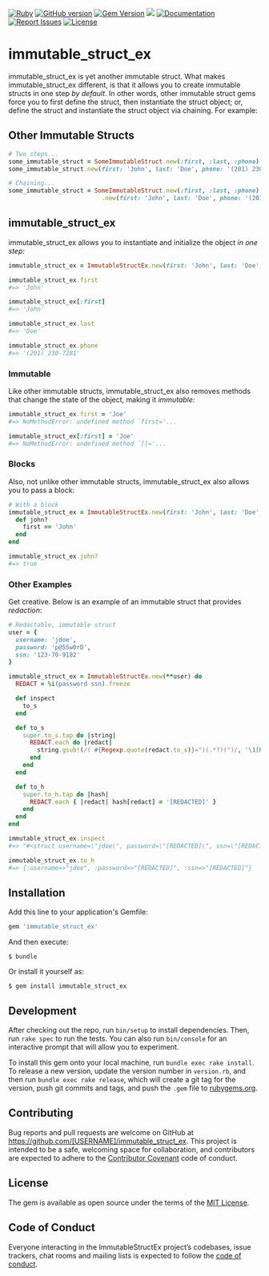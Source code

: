 [![Ruby](https://github.com/gangelo/immutable_struct_ex/actions/workflows/ruby.yml/badge.svg)](https://github.com/gangelo/immutable_struct_ex/actions/workflows/ruby.yml)
[![GitHub version](http://badge.fury.io/gh/gangelo%2Fimmutable_struct_ex.svg?refresh=2)](https://badge.fury.io/gh/gangelo%2Fimmutable_struct_ex)
[![Gem Version](https://badge.fury.io/rb/immutable_struct_ex.svg?refresh=2)](https://badge.fury.io/rb/immutable_struct_ex)
[![](http://ruby-gem-downloads-badge.herokuapp.com/immutable_struct_ex?type=total)](http://www.rubydoc.info/gems/immutable_struct_ex/)
[![Documentation](http://img.shields.io/badge/docs-rdoc.info-blue.svg)](http://www.rubydoc.info/gems/immutable_struct_ex/)
[![Report Issues](https://img.shields.io/badge/report-issues-red.svg)](https://github.com/gangelo/immutable_struct_ex/issues)
[![License](http://img.shields.io/badge/license-MIT-yellowgreen.svg)](#license)

# immutable_struct_ex

immutable_struct_ex is yet another immutable struct. What makes immutable_struct_ex different, is that it allows you to create immutable structs in one step _by default_. In other words, other immutable struct gems force you to first define the struct, then instantiate the struct object; or, define the struct and instantiate the struct object via chaining. For example:

## Other Immutable Structs

```ruby
# Two steps...
some_immutable_struct = SomeImmutableStruct.new(:first, :last, :phone)
some_immutable_struct.new(first: 'John', last: 'Doe', phone: '(201) 230-7281')

# Chaining...
some_immutable_struct = SomeImmutableStruct.new(:first, :last, :phone)
                          .new(first: 'John', last: 'Doe', phone: '(201) 230-7281')
```

## immutable_struct_ex
immutable_struct_ex allows you to instantiate and initialize the object _in one step:_

```ruby
immutable_struct_ex = ImmutableStructEx.new(first: 'John', last: 'Doe', phone: '(201) 230-7281')

immutable_struct_ex.first
#=> 'John'

immutable_struct_ex[:first]
#=> 'John'

immutable_struct_ex.last
#=> 'Doe'

immutable_struct_ex.phone
#=> '(201) 230-7281'
```
### Immutable
Like other immutable structs, immutable_struct_ex also removes methods that change the state of the object, making it _immutable:_

```ruby
immutable_struct_ex.first = 'Joe'
#=> NoMethodError: undefined method `first='...

immutable_struct_ex[:first] = 'Joe'
#=> NoMethodError: undefined method `[]='...
```

### Blocks
Also, not unlike other immutable structs, immutable_struct_ex also allows you to pass a block:

```ruby
# With a block
immutable_struct_ex = ImmutableStructEx.new(first: 'John', last: 'Doe', phone: '(201) 230-7281') do
  def john?
    first == 'John'
  end
end

immutable_struct_ex.john?
#=> true
```

### Other Examples
Get creative. Below is an example of an immutable struct that provides _redaction_:

```ruby
# Redactable, immutable struct
user = {
  username: 'jdoe',
  password: 'p@55w0rD',
  ssn: '123-70-9182'
}

immutable_struct_ex = ImmutableStructEx.new(**user) do
  REDACT = %i(password ssn).freeze

  def inspect
    to_s
  end

  def to_s
    super.to_s.tap do |string|
      REDACT.each do |redact|
        string.gsub!(/( #{Regexp.quote(redact.to_s)}=")(.*?)(")/, '\1[REDACTED]\3')
      end
    end
  end

  def to_h
    super.to_h.tap do |hash|
      REDACT.each { |redact| hash[redact] = '[REDACTED]' }
    end
  end
end

immutable_struct_ex.inspect
#=> "#<struct username=\"jdoe\", password=\"[REDACTED]\", ssn=\"[REDACTED]\">"

immutable_struct_ex.to_h
#=> {:username=>"jdoe", :password=>"[REDACTED]", :ssn=>"[REDACTED]"}
```

## Installation

Add this line to your application's Gemfile:

```ruby
gem 'immutable_struct_ex'
```

And then execute:

    $ bundle

Or install it yourself as:

    $ gem install immutable_struct_ex

## Development

After checking out the repo, run `bin/setup` to install dependencies. Then, run `rake spec` to run the tests. You can also run `bin/console` for an interactive prompt that will allow you to experiment.

To install this gem onto your local machine, run `bundle exec rake install`. To release a new version, update the version number in `version.rb`, and then run `bundle exec rake release`, which will create a git tag for the version, push git commits and tags, and push the `.gem` file to [rubygems.org](https://rubygems.org).

## Contributing

Bug reports and pull requests are welcome on GitHub at https://github.com/[USERNAME]/immutable_struct_ex. This project is intended to be a safe, welcoming space for collaboration, and contributors are expected to adhere to the [Contributor Covenant](http://contributor-covenant.org) code of conduct.

## License

The gem is available as open source under the terms of the [MIT License](https://opensource.org/licenses/MIT).

## Code of Conduct

Everyone interacting in the ImmutableStructEx project’s codebases, issue trackers, chat rooms and mailing lists is expected to follow the [code of conduct](https://github.com/[USERNAME]/immutable_struct_ex/blob/master/CODE_OF_CONDUCT.md).
